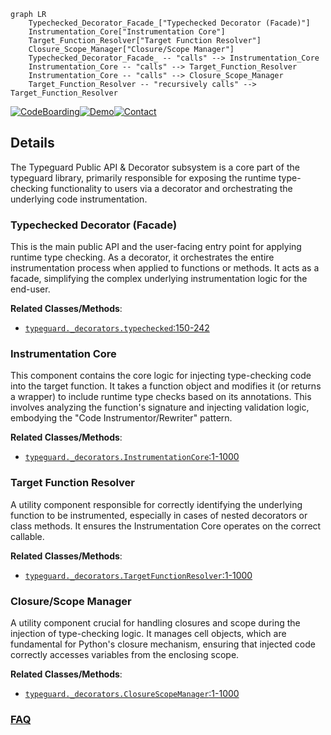 ```mermaid
graph LR
    Typechecked_Decorator_Facade_["Typechecked Decorator (Facade)"]
    Instrumentation_Core["Instrumentation Core"]
    Target_Function_Resolver["Target Function Resolver"]
    Closure_Scope_Manager["Closure/Scope Manager"]
    Typechecked_Decorator_Facade_ -- "calls" --> Instrumentation_Core
    Instrumentation_Core -- "calls" --> Target_Function_Resolver
    Instrumentation_Core -- "calls" --> Closure_Scope_Manager
    Target_Function_Resolver -- "recursively calls" --> Target_Function_Resolver
```

[![CodeBoarding](https://img.shields.io/badge/Generated%20by-CodeBoarding-9cf?style=flat-square)](https://github.com/CodeBoarding/GeneratedOnBoardings)[![Demo](https://img.shields.io/badge/Try%20our-Demo-blue?style=flat-square)](https://www.codeboarding.org/demo)[![Contact](https://img.shields.io/badge/Contact%20us%20-%20contact@codeboarding.org-lightgrey?style=flat-square)](mailto:contact@codeboarding.org)

## Details

The Typeguard Public API & Decorator subsystem is a core part of the typeguard library, primarily responsible for exposing the runtime type-checking functionality to users via a decorator and orchestrating the underlying code instrumentation.

### Typechecked Decorator (Facade)
This is the main public API and the user-facing entry point for applying runtime type checking. As a decorator, it orchestrates the entire instrumentation process when applied to functions or methods. It acts as a facade, simplifying the complex underlying instrumentation logic for the end-user.


**Related Classes/Methods**:

- <a href="https://github.com/agronholm/typeguard/blob/master/src/typeguard/_decorators.py#L150-L242" target="_blank" rel="noopener noreferrer">`typeguard._decorators.typechecked`:150-242</a>


### Instrumentation Core
This component contains the core logic for injecting type-checking code into the target function. It takes a function object and modifies it (or returns a wrapper) to include runtime type checks based on its annotations. This involves analyzing the function's signature and injecting validation logic, embodying the "Code Instrumentor/Rewriter" pattern.


**Related Classes/Methods**:

- <a href="https://github.com/agronholm/typeguard/blob/master/src/typeguard/_decorators.py#L1-L1000" target="_blank" rel="noopener noreferrer">`typeguard._decorators.InstrumentationCore`:1-1000</a>


### Target Function Resolver
A utility component responsible for correctly identifying the underlying function to be instrumented, especially in cases of nested decorators or class methods. It ensures the Instrumentation Core operates on the correct callable.


**Related Classes/Methods**:

- <a href="https://github.com/agronholm/typeguard/blob/master/src/typeguard/_decorators.py#L1-L1000" target="_blank" rel="noopener noreferrer">`typeguard._decorators.TargetFunctionResolver`:1-1000</a>


### Closure/Scope Manager
A utility component crucial for handling closures and scope during the injection of type-checking logic. It manages cell objects, which are fundamental for Python's closure mechanism, ensuring that injected code correctly accesses variables from the enclosing scope.


**Related Classes/Methods**:

- <a href="https://github.com/agronholm/typeguard/blob/master/src/typeguard/_decorators.py#L1-L1000" target="_blank" rel="noopener noreferrer">`typeguard._decorators.ClosureScopeManager`:1-1000</a>




### [FAQ](https://github.com/CodeBoarding/GeneratedOnBoardings/tree/main?tab=readme-ov-file#faq)